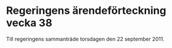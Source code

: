 # Regeringens ärendeförteckning vecka 38

Till regeringens sammanträde torsdagen den 22 september 2011\.
